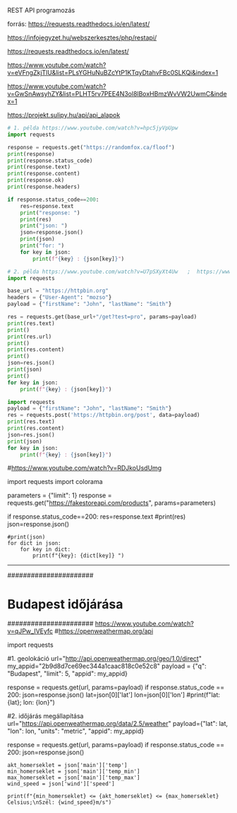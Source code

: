 REST API programozás

forrás: https://requests.readthedocs.io/en/latest/

https://infojegyzet.hu/webszerkesztes/php/restapi/

https://requests.readthedocs.io/en/latest/

https://www.youtube.com/watch?v=eVFngZkjTlU&list=PLsYGHuNuBZcYtP1KTqyDtahvFBc0SLKQi&index=1

https://www.youtube.com/watch?v=GwSnAwsyhZY&list=PLHT5rv7PEE4N3ol8lBoxHBmzWvVW2UwmC&index=1

https://projekt.sulipy.hu/api/api_alapok


```py
# 1. példa https://www.youtube.com/watch?v=hpc5jyVpUpw
import requests 

response = requests.get("https://randomfox.ca/floof")
print(response)
print(response.status_code)
print(response.text)
print(response.content)
print(response.ok)
print(response.headers)

if response.status_code==200:
    res=response.text
    print("response: ")
    print(res)
    print("json: ")
    json=response.json()
    print(json)
    print("for: ")
    for key in json:
        print(f"{key} : {json[key]}")
```

```py
# 2. példa https://www.youtube.com/watch?v=U7pSXyXt4Uw   ;  https://www.youtube.com/watch?v=Xi1F2ZMAZ7Q  ;   https://www.youtube.com/watch?v=qriL9Qe8pJc  ;
import requests

base_url = "https://httpbin.org"
headers = {"User-Agent": "mozso"}
payload = {"firstName": "John", "lastName": "Smith"}

res = requests.get(base_url+"/get?test=pro", params=payload)
print(res.text)
print()
print(res.url)
print()
print(res.content)
print()
json=res.json()
print(json)
print()
for key in json:
    print(f"{key} : {json[key]}")
```

```py
import requests
payload = {"firstName": "John", "lastName": "Smith"}
res = requests.post('https://httpbin.org/post', data=payload)
print(res.text)
print(res.content)
json=res.json()
print(json)
for key in json:
    print(f"{key} : {json[key]}")

```

#https://www.youtube.com/watch?v=RDJkoUsdUmg

import requests
import colorama

parameters = {"limit": 1}
response = requests.get("https://fakestoreapi.com/products", params=parameters)


if response.status_code==200:
    res=response.text
    #print(res)
    json=response.json()
    
    #print(json)
    for dict in json:
        for key in dict:
            print(f"{key}: {dict[key]} ")


*************************************************************************************

######################
# Budapest időjárása #
###################### https://www.youtube.com/watch?v=qJPw_IVEyfc
#https://openweathermap.org/api

import requests

#1. geolokáció
url="http://api.openweathermap.org/geo/1.0/direct"
my_appid="2b9d8d7ce69ec344a1caac818c0e52c8"
payload = {"q": "Budapest", "limit": 5, "appid": my_appid}

response = requests.get(url, params=payload)
if response.status_code == 200:
    json=response.json()
    lat=json[0]['lat']
    lon=json[0]['lon']
    #print(f"lat: {lat}; lon: {lon}")


#2. időjárás megállapítása
url="https://api.openweathermap.org/data/2.5/weather"
payload={"lat": lat, "lon": lon, "units": "metric", "appid": my_appid}

response = requests.get(url, params=payload)
if response.status_code == 200:
    json=response.json()

    

    akt_homerseklet = json['main']['temp']
    min_homerseklet = json['main']['temp_min']
    max_homerseklet = json['main']['temp_max']
    wind_speed = json['wind']['speed']

    print(f"{min_homerseklet} <= {akt_homerseklet} <= {max_homerseklet} Celsius;\nSzél: {wind_speed}m/s")

